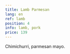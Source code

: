 ```yaml
---
title: Lamb Parmesan
lang: en
ref: lamb
position: 4
info: lamb, pork
price: 139
---
```


Chimichurri, parmesan mayo.
